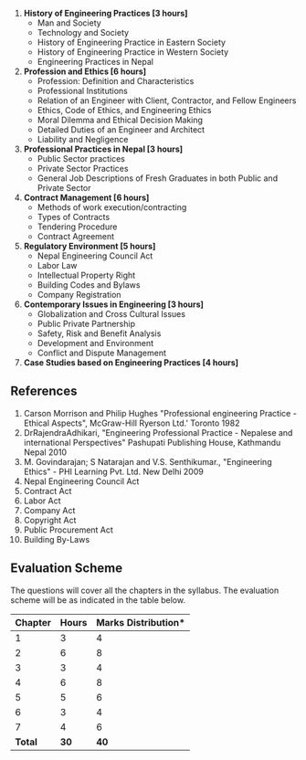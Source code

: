 1. **History of Engineering Practices [3 hours]**
    * Man and Society
    * Technology and Society
    * History of Engineering Practice in Eastern Society
    * History of Engineering Practice in Western Society
    * Engineering Practices in Nepal
2. **Profession and Ethics [6 hours]**
    * Profession: Definition and Characteristics
    * Professional Institutions 
    * Relation of an Engineer with Client, Contractor, and Fellow Engineers
    * Ethics, Code of Ethics, and Engineering Ethics
    * Moral Dilemma and Ethical Decision Making
    * Detailed Duties of an Engineer and Architect
    * Liability and Negligence
3. **Professional Practices in Nepal [3 hours]**
    * Public Sector practices
    * Private Sector Practices
    * General Job Descriptions of Fresh Graduates in both Public and Private Sector
4. **Contract Management [6 hours]**
    * Methods of work execution/contracting
    * Types of Contracts
    * Tendering Procedure
    * Contract Agreement
5. **Regulatory Environment [5 hours]**
    * Nepal Engineering Council Act
    * Labor Law
    * Intellectual Property Right
    * Building Codes and Bylaws
    * Company Registration
6. **Contemporary Issues in Engineering [3 hours]**
    * Globalization and Cross Cultural Issues
    * Public Private Partnership
    * Safety, Risk and Benefit Analysis
    * Development and Environment
    * Conflict and Dispute Management
7. **Case Studies based on Engineering Practices [4 hours]**


## References

1. Carson Morrison and Philip Hughes "Professional engineering Practice - Ethical Aspects", McGraw-Hill Ryerson Ltd.' Toronto 1982
2. DrRajendraAdhikari, "Engineering Professional Practice - Nepalese and international Perspectives" Pashupati Publishing House, Kathmandu Nepal 2010
3. M. Govindarajan; S Natarajan and V.S. Senthikumar., "Engineering Ethics" - PHI Learning Pvt. Ltd. New Delhi 2009
4. Nepal Engineering Council Act 
5. Contract Act
6. Labor Act
7. Company Act
8. Copyright Act
9. Public Procurement Act 
10. Building By-Laws

## Evaluation Scheme

The questions will cover all the chapters in the syllabus. The evaluation scheme will be as indicated in the table below.

| Chapter   | Hours  | Marks Distribution* |
| --------- | ------ | ------------------- |
| 1         | 3      | 4                   |
| 2         | 6      | 8                   |
| 3         | 3      | 4                   |
| 4         | 6      | 8                   |
| 5         | 5      | 6                   |
| 6         | 3      | 4                   |
| 7         | 4      | 6                   |
| **Total** | **30** | **40**              |

